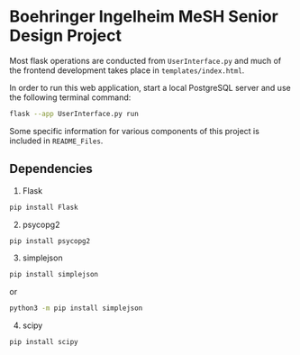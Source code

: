 # Boehringer Ingelheim MeSH Senior Design Project

Most flask operations are conducted from `UserInterface.py` and much of the frontend development takes place in `templates/index.html`.

In order to run this web application, start a local PostgreSQL server and use the following terminal command:
```sh
flask --app UserInterface.py run
```

Some specific information for various components of this project is included in `README_Files`.

## Dependencies

1. Flask
```sh
pip install Flask
```
2. psycopg2
```sh
pip install psycopg2
```
3. simplejson
```sh
pip install simplejson
```
or
```sh
python3 -m pip install simplejson
```
4. scipy
```sh
pip install scipy
```
